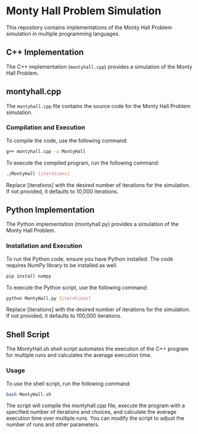 # Monty Hall Problem Simulation

This repository contains implementations of the Monty Hall Problem simulation in multiple programming languages.

## C++ Implementation

The C++ implementation (`montyhall.cpp`) provides a simulation of the Monty Hall Problem.

## montyhall.cpp

The `montyhall.cpp` file contains the source code for the Monty Hall Problem simulation.

### Compilation and Execution

To compile the code, use the following command:

```bash
g++ montyhall.cpp -o MontyHall
```

To execute the compiled program, run the following command:

```bash
./MontyHall [iterations]
```

Replace [iterations] with the desired number of iterations for the simulation. If not provided, it defaults to 10,000 iterations.

## Python Implementation

The Python implementation (montyhall.py) provides a simulation of the Monty Hall Problem.

### Installation and Execution

To run the Python code, ensure you have Python installed. The code requires NumPy library to be installed as well.

```bash
pip install numpy
```

To execute the Python script, use the following command:

```bash
python MontyHall.py [iterations]
```

Replace [iterations] with the desired number of iterations for the simulation. If not provided, it defaults to 100,000 iterations.

## Shell Script
The MontyHall.sh shell script automates the execution of the C++ program for multiple runs and calculates the average execution time.

### Usage

To use the shell script, run the following command:

```bash
bash MontyHall.sh
```

The script will compile the montyhall.cpp file, execute the program with a specified number of iterations and choices, and calculate the average execution time over multiple runs. You can modify the script to adjust the number of runs and other parameters.

